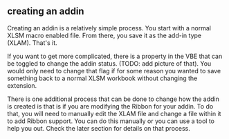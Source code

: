 ## creating an addin

Creating an addin is a relatively simple process. You start with a normal XLSM macro enabled file. From there, you save it as the add-in type (XLAM). That's it.

If you want to get more complicated, there is a property in the VBE that can be toggled to change the addin status. (TODO: add picture of that). You would only need to change that flag if for some reason you wanted to save something back to a normal XLSM workbook without changing the extension.

There is one additional process that can be done to change how the addin is created is that is if you are modifying the Ribbon for your addin. To do that, you will need to manually edit the XLAM file and change a file within it to add Ribbon support. You can do this manually or you can use a tool to help you out. Check the later section for details on that process.
